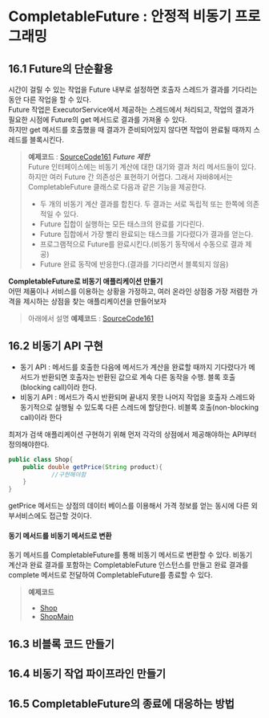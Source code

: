 # CompletableFuture : 안정적 비동기 프로그래밍
## 16.1 Future의 단순활용
시간이 걸릴 수 있는 작업을 Future 내부로 설정하면 호출자 스레드가 결과를 기다리는 동안 다른 작업을 할 수 있다.  
Future 작업은 ExecutorService에서 제공하는 스레드에서 처리되고,
작업의 결과가 필요한 시점에 Future의 get 메서드로 결과를 가져올 수 있다.  
하지만 get 메서드를 호출했을 때 결과가 준비되어있지 않다면 작업이 완료될 때까지 스레드를 블록시킨다.  
> **예제코드** : <a href="https://github.com/day0ung/ModernJavaInAction/blob/main/java_code/modern_java/src/chapter16/SourceCode161.java">SourceCode161</a>
***Future 제한***  
Future 인터페이스에는 비동기 계산에 대한 대기와 결과 처리 메서드들이 있다. 하지만 여러 Future 간 의존성은 표현하기 어렵다.
> 그래서 자바8에서는 CompletableFuture 클래스로 다음과 같은 기능을 제공한다.
> * 두 개의 비동기 계산 결과를 합친다. 두 결과는 서로 독립적 또는 한쪽에 의존적일 수 있다.
> * Future 집합이 실행하는 모든 태스크의 완료를 기다린다.
> * Future 집합에서 가장 빨리 완료되는 태스크를 기다렸다가 결과를 얻는다.
> * 프로그램적으로 Future를 완료시킨다.(비동기 동작에서 수동으로 결과 제공)
> * Future 완료 동작에 반응한다.(결과를 기다리면서 블록되지 않음)

**CompletableFuture로 비동기 애플리케이션 만들기**  
어떤 제품이나 서비스를 이용하는 상황을 가정하고, 여러 온라인 상점중 가장 저렴한 가격을 제시하는 상점을 찾는 애플리케이션을 만들어보자  
> 아래에서 설명
> **예제코드** : <a href="https://github.com/day0ung/ModernJavaInAction/blob/main/java_code/modern_java/src/chapter16/application/.java">SourceCode161</a>

## 16.2 비동기 API 구현
* 동기 API : 메서드를 호출한 다음에 메서드가 계산을 완료할 때까지 기다렸다가 메서드가 반환되면 호출자는 반환된 값으로 계속 다른 동작을 수행. 블록 호출(blocking call)이라 한다.
* 비동기 API : 메서드가 즉시 반환되며 끝내지 못한 나머지 작업을 호출자 스레드와 동기적으로 실행될 수 있도록 다른 스레드에 할당한다. 비블록 호출(non-blocking call)이라 한다

최저가 검색 애플리케이션 구현하기 위해 먼저 각각의 상점에서 제공해야하는 API부터 정의해야한다. 
```java
public class Shop{
    public double getPrice(String product){
            //구현해야함
    }
}
```
getPrice 메서드는 상점의 데이터 베이스를 이용해서 가격 정보를 얻는 동시에 다른 외부서비스에도 접근할 것이다. 
#### 동기 메서드를 비동기 메서드로 변환
동기 메서드를 CompletableFuture를 통해 비동기 메서드로 변환할 수 있다. 비동기 계산과 완료 결과를 포함하는 CompletableFuture 인스턴스를 만들고 완료 결과를 complete 메서드로 전달하여 CompletableFuture를 종료할 수 있다.

> **예제코드**   
> - <a href="https://github.com/day0ung/ModernJavaInAction/blob/main/java_code/modern_java/src/chapter16/application/Shop.java">Shop</a>  
> - <a href="https://github.com/day0ung/ModernJavaInAction/blob/main/java_code/modern_java/src/chapter16/application/ShopMain.java">ShopMain</a>

## 16.3 비블록 코드 만들기
## 16.4 비동기 작업 파이프라인 만들기
## 16.5 CompletableFuture의 종료에 대응하는 방법
## 